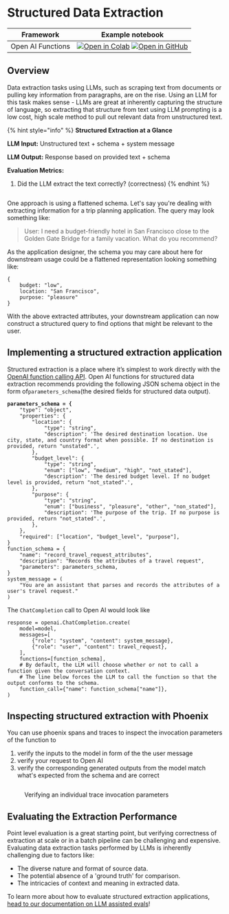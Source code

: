 # Structured Data Extraction

| Framework         | Example notebook                                                                                                                                                                                                                                                                                                                                                                                                                                                                                                                      |
| ----------------- | ------------------------------------------------------------------------------------------------------------------------------------------------------------------------------------------------------------------------------------------------------------------------------------------------------------------------------------------------------------------------------------------------------------------------------------------------------------------------------------------------------------------------------------- |
| Open AI Functions | [![Open in Colab](https://img.shields.io/static/v1?message=Open%20in%20Colab\&logo=googlecolab\&labelColor=grey\&color=blue\&logoColor=orange\&label=%20)](https://colab.research.google.com/github/Arize-ai/phoenix/blob/main/tutorials/tracing/openai_tracing_tutorial.ipynb) [![Open in GitHub](https://img.shields.io/static/v1?message=Open%20in%20GitHub\&logo=github\&labelColor=grey\&color=blue\&logoColor=white\&label=%20)](https://github.com/Arize-ai/phoenix/blob/main/tutorials/tracing/openai_tracing_tutorial.ipynb) |

## Overview

Data extraction tasks using LLMs, such as scraping text from documents or pulling key information from paragraphs, are on the rise. Using an LLM for this task makes sense - LLMs are great at inherently capturing the structure of language, so extracting that structure from text using LLM prompting is a low cost, high scale method to pull out relevant data from unstructured text.

{% hint style="info" %}
**Structured Extraction at a Glance**

**LLM Input:** Unstructured text + schema + system message

**LLM Output:** Response based on provided text + schema

**Evaluation Metrics:**

1. Did the LLM extract the text correctly? (correctness)
{% endhint %}

<figure><img src="../.gitbook/assets/Screenshot 2023-10-13 at 5.10.42 PM.png" alt=""><figcaption></figcaption></figure>

One approach is using a flattened schema. Let's say you're dealing with extracting information for a trip planning application. The query may look something like:

> User: I need a budget-friendly hotel in San Francisco close to the Golden Gate Bridge for a family vacation. What do you recommend?

As the application designer, the schema you may care about here for downstream usage could be a flattened representation looking something like:

```
{
    budget: "low",
    location: "San Francisco",
    purpose: "pleasure"
}
```

With the above extracted attributes, your downstream application can now construct a structured query to find options that might be relevant to the user.

## Implementing a structured extraction application

Structured extraction is a place where it’s simplest to work directly with the [OpenAI function calling API](https://openai.com/blog/function-calling-and-other-api-updates). Open AI functions for structured data extraction recommends providing the following JSON schema object in the form of`parameters_schema`(the desired fields for structured data output).

<pre class="language-json"><code class="lang-json"><strong>parameters_schema = {
</strong>    "type": "object",
    "properties": {
        "location": {
            "type": "string",
            "description": 'The desired destination location. Use city, state, and country format when possible. If no destination is provided, return "unstated".',
        },
        "budget_level": {
            "type": "string",
            "enum": ["low", "medium", "high", "not_stated"],
            "description": 'The desired budget level. If no budget level is provided, return "not_stated".',
        },
        "purpose": {
            "type": "string",
            "enum": ["business", "pleasure", "other", "non_stated"],
            "description": 'The purpose of the trip. If no purpose is provided, return "not_stated".',
        },
    },
    "required": ["location", "budget_level", "purpose"],
}
function_schema = {
    "name": "record_travel_request_attributes",
    "description": "Records the attributes of a travel request",
    "parameters": parameters_schema,
}
system_message = (
    "You are an assistant that parses and records the attributes of a user's travel request."
)
</code></pre>

The `ChatCompletion` call to Open AI would look like

```
response = openai.ChatCompletion.create(
    model=model,
    messages=[
        {"role": "system", "content": system_message},
        {"role": "user", "content": travel_request},
    ],
    functions=[function_schema],
    # By default, the LLM will choose whether or not to call a function given the conversation context.
    # The line below forces the LLM to call the function so that the output conforms to the schema.
    function_call={"name": function_schema["name"]},
)
```

## Inspecting structured extraction with Phoenix

You can use phoenix spans and traces to inspect the invocation parameters of the function to

1. verify the inputs to the model in form of the the user message
2. verify your request to Open AI
3. verify the corresponding generated outputs from the model match what's expected from the schema and are correct

<figure><img src="../.gitbook/assets/Screenshot 2023-10-13 at 5.40.56 PM.png" alt=""><figcaption><p>Verifying an individual trace invocation parameters</p></figcaption></figure>

## Evaluating the Extraction Performance

Point level evaluation is a great starting point, but verifying correctness of extraction at scale or in a batch pipeline can be challenging and expensive. Evaluating data extraction tasks performed by LLMs is inherently challenging due to factors like:

* The diverse nature and format of source data.
* The potential absence of a 'ground truth' for comparison.
* The intricacies of context and meaning in extracted data.

To learn more about how to evaluate structured extraction applications, [head to our documentation on LLM assisted evals](https://arize.com/blog-course/llm-evaluation-the-definitive-guide/)!
